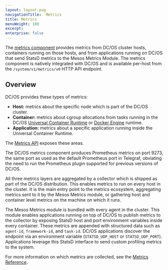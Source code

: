 ```yaml
---
layout: layout.pug
navigationTitle:  Metrics
title: Metrics
menuWeight: 100
excerpt:
enterprise: false
---
```


<!-- This source repo for this topic is https://github.com/dcos/dcos-docs -->


The [metrics component](/1.11/overview/architecture/components/#dcos-metrics) provides metrics from DC/OS cluster hosts, containers running on those hosts, and from applications running on DC/OS that send StatsD metrics to the Mesos Metrics Module. The metrics component is natively integrated with DC/OS and is available per-host from the `/system/v1/metrics/v0` HTTP API endpoint.

## Overview
DC/OS provides these types of metrics:

* **Host:** metrics about the specific node which is part of the DC/OS cluster. 
* **Container:** metrics about cgroup allocations from tasks running in the DC/OS [Universal Container Runtime](/1.11/deploying-services/containerizers/ucr/) or [Docker Engine](/1.11/deploying-services/containerizers/docker-containerizer/) runtime. 
* **Application:** metrics about a specific application running inside the Universal Container Runtime.

The [Metrics API](/1.11/metrics/metrics-api/) exposes these areas.

The DC/OS metrics component produces Prometheus metrics on port 9273, the same port as used as the default Prometheus port in Telegraf, obviating the need to run the Prometheus plugin supported for previous versions of DC/OS.

All three metrics layers are aggregated by a collector which is shipped as part of the DC/OS distribution. This enables metrics to run on every host in the cluster. It is the main entry point to the metrics ecosystem, aggregating metrics sent to it by the Mesos Metrics module, or gathering host and container level metrics on the machine on which it runs. 

The Mesos Metrics module is bundled with every agent in the cluster. This module enables applications running on top of DC/OS to publish metrics to the collector by exposing StatsD host and port environment variables inside every container. These metrics are appended with structured data such as `agent-id`, `framework-id`, and `task-id`. DC/OS applications discover the endpoint via an environment variable (`STATSD_UDP_HOST` or `STATSD_UDP_PORT`). Applications leverage this StatsD interface to send custom profiling metrics to the system.

For more information on which metrics are collected, see the [Metrics Reference](/1.11/metrics/reference/).
